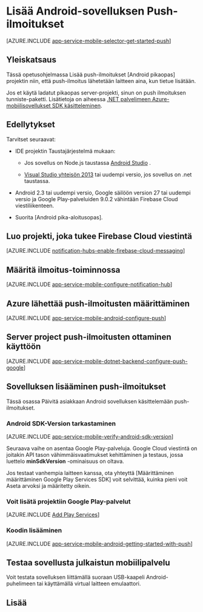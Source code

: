 <properties
    pageTitle="Lisää Android-sovelluksessa, jossa Azure Mobiilisovellusten Push-ilmoitukset"
    description="Opi käyttämään Azure-mobiilisovellukset Android-sovelluksen push-ilmoitukset lähetetään."
    services="app-service\mobile"
    documentationCenter="android"
    manager="erikre"
    editor=""
    authors="ysxu"/>

<tags
    ms.service="app-service-mobile"
    ms.workload="mobile"
    ms.tgt_pltfrm="mobile-android"
    ms.devlang="java"
    ms.topic="article"
    ms.date="10/12/2016"
    ms.author="yuaxu"/>

# <a name="add-push-notifications-to-your-android-app"></a>Lisää Android-sovelluksen Push-ilmoitukset

[AZURE.INCLUDE [app-service-mobile-selector-get-started-push](../../includes/app-service-mobile-selector-get-started-push.md)]

## <a name="overview"></a>Yleiskatsaus
Tässä opetusohjelmassa Lisää push-ilmoitukset [Android pikaopas] projektin niin, että push-ilmoitus lähetetään laitteen aina, kun tietue lisätään.

Jos et käytä ladatut pikaopas server-projekti, sinun on push ilmoituksen tunniste-paketti. Lisätietoja on aiheessa [.NET palvelimeen Azure-mobiilisovellukset SDK käsitteleminen](app-service-mobile-dotnet-backend-how-to-use-server-sdk.md).

## <a name="prerequisites"></a>Edellytykset

Tarvitset seuraavat:

* IDE projektin Taustajärjestelmä mukaan:

    * Jos sovellus on Node.js taustassa [Android Studio](https://developer.android.com/sdk/index.html) .

    * [Visual Studio yhteisön 2013](https://go.microsoft.com/fwLink/p/?LinkID=391934) tai uudempi versio, jos sovellus on .net taustassa.

* Android 2.3 tai uudempi versio, Google säilöön version 27 tai uudempi versio ja Google Play-palveluiden 9.0.2 vähintään Firebase Cloud viestiliikenteen.

* Suorita [Android pika-aloitusopas].

## <a name="create-a-project-that-supports-firebase-cloud-messaging"></a>Luo projekti, joka tukee Firebase Cloud viestintä

[AZURE.INCLUDE [notification-hubs-enable-firebase-cloud-messaging](../../includes/notification-hubs-enable-firebase-cloud-messaging.md)]

## <a name="configure-a-notification-hub"></a>Määritä ilmoitus-toiminnossa

[AZURE.INCLUDE [app-service-mobile-configure-notification-hub](../../includes/app-service-mobile-configure-notification-hub.md)]

## <a name="configure-azure-to-send-push-notifications"></a>Azure lähettää push-ilmoitusten määrittäminen

[AZURE.INCLUDE [app-service-mobile-android-configure-push](../../includes/app-service-mobile-android-configure-push-for-firebase.md)]

## <a name="enable-push-notifications-for-the-server-project"></a>Server project push-ilmoitusten ottaminen käyttöön

[AZURE.INCLUDE [app-service-mobile-dotnet-backend-configure-push-google](../../includes/app-service-mobile-dotnet-backend-configure-push-google.md)]

## <a name="add-push-notifications-to-your-app"></a>Sovelluksen lisääminen push-ilmoitukset

Tässä osassa Päivitä asiakkaan Android sovelluksen käsittelemään push-ilmoitukset.

### <a name="verify-android-sdk-version"></a>Android SDK-Version tarkastaminen

[AZURE.INCLUDE [app-service-mobile-verify-android-sdk-version](../../includes/app-service-mobile-verify-android-sdk-version.md)]

Seuraava vaihe on asentaa Google Play-palveluja. Google Cloud viestintä on joitakin API tason vähimmäisvaatimukset kehittäminen ja testaus, jossa luettelo **minSdkVersion** -ominaisuus on oltava.

Jos testaat vanhempia laitteen kanssa, ota yhteyttä [Määrittäminen määrittäminen Google Play Services SDK] voit selvittää, kuinka pieni voit Aseta arvoksi ja määritetty oikein.

### <a name="add-google-play-services-to-the-project"></a>Voit lisätä projektiin Google Play-palvelut

[AZURE.INCLUDE [Add Play Services](../../includes/app-service-mobile-add-google-play-services.md)]

### <a name="add-code"></a>Koodin lisääminen

[AZURE.INCLUDE [app-service-mobile-android-getting-started-with-push](../../includes/app-service-mobile-android-getting-started-with-push.md)]

## <a name="test-the-app-against-the-published-mobile-service"></a>Testaa sovellusta julkaistun mobiilipalvelu

Voit testata sovelluksen liittämällä suoraan USB-kaapeli Android-puhelimeen tai käyttämällä virtual laitteen emulaattori.

## <a name="more"></a>Lisää

<!-- URLs -->
[Android-pikaopas]: app-service-mobile-android-get-started.md

[Google Play-palveluiden SDK määrittäminen]:https://developers.google.com/android/guides/setup
